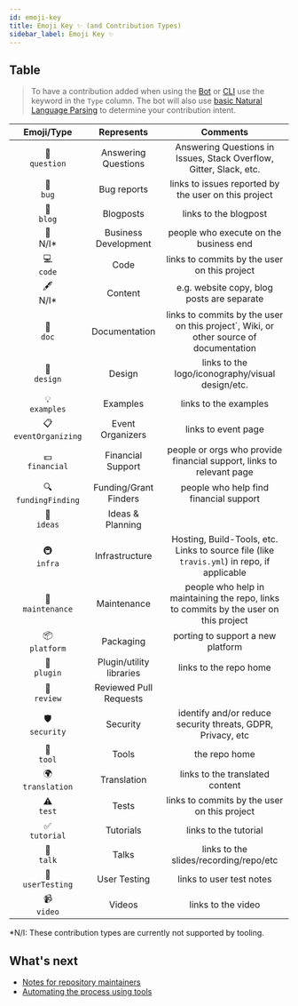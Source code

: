 ```yaml
---
id: emoji-key
title: Emoji Key ✨ (and Contribution Types)
sidebar_label: Emoji Key ✨
---
```


## Table

> To have a contribution added when using the [Bot](bot/overview) or [CLI](cli/overview) use the keyword in the `Type` column. The bot will also use [basic Natural Language Parsing](https://github.com/all-contributors/all-contributors-bot/blob/master/src/tasks/processIssueComment/utils/parse-comment/index.js) to determine your contribution intent.

Emoji/Type | Represents | Comments
:---: | :---: | :---:
💬 <br /> `question` | Answering Questions | Answering Questions in Issues, Stack Overflow, Gitter, Slack, etc.
🐛 <br /> `bug` | Bug reports | links to issues reported by the user on this project
📝 <br /> `blog` | Blogposts | links to the blogpost
💼 <br /> N/I* | Business Development | people who execute on the business end
💻 <br /> `code` | Code | links to commits by the user on this project
🖋 <br /> N/I* | Content | e.g. website copy, blog posts are separate
📖 <br /> `doc` | Documentation | links to commits by the user on this project`, Wiki, or other source of documentation
🎨 <br /> `design` | Design | links to the logo/iconography/visual design/etc.
💡 <br /> `examples` | Examples | links to the examples
📋 <br /> `eventOrganizing` | Event Organizers | links to event page |
💵 <br /> `financial` | Financial Support | people or orgs who provide financial support, links to relevant page
🔍 <br /> `fundingFinding` | Funding/Grant Finders | people who help find financial support
🤔 <br /> `ideas` | Ideas & Planning | |
🚇 <br /> `infra` | Infrastructure | Hosting, Build-Tools, etc. Links to source file (like `travis.yml`) in repo, if applicable
🚧 <br /> `maintenance` | Maintenance | people who help in maintaining the repo, links to commits by the user on this project
📦 <br /> `platform` | Packaging | porting to support a new platform |
🔌 <br /> `plugin` | Plugin/utility libraries | links to the repo home
👀 <br /> `review` | Reviewed Pull Requests | |
🛡️ <br /> `security` | Security | identify and/or reduce security threats, GDPR, Privacy, etc
🔧 <br /> `tool` | Tools | the repo home
🌍 <br /> `translation` | Translation | links to the translated content
⚠️ <br /> `test` | Tests | links to commits by the user on this project
✅ <br /> `tutorial` | Tutorials | links to the tutorial
📢 <br /> `talk` | Talks | links to the slides/recording/repo/etc
📓 <br /> `userTesting` | User Testing | links to user test notes
📹 <br /> `video` | Videos | links to the video

*N/I: These contribution types are currently not supported by tooling.

## What's next
- [Notes for repository maintainers](repository-maintainers)
- [Automating the process using tools](tooling)
